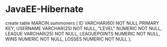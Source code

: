 # JavaEE-Hibernate

create table MARCIN.summoners (
    ID VARCHAR(60) NOT NULL PRIMARY KEY,
    USERNAME VARCHAR(25) NOT NULL,
    "LEVEL" NUMERIC NOT NULL,
    LEAGUE VARCHAR(25) NOT NULL,
    LEAGUEPOINTS NUMERIC NOT NULL,
    WINS NUMERIC NOT NULL,
    LOSSES NUMERIC NOT NULL
);
